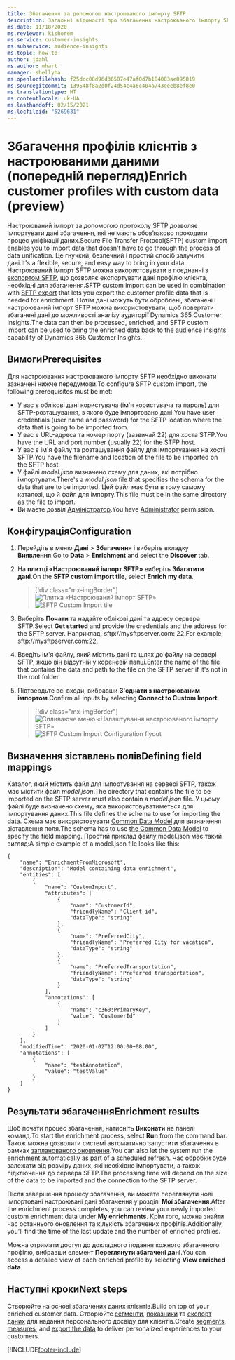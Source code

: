 ```yaml
---
title: Збагачення за допомогою настроюваного імпорту SFTP
description: Загальні відомості про збагачення настроюваного імпорту SFTP.
ms.date: 11/18/2020
ms.reviewer: kishorem
ms.service: customer-insights
ms.subservice: audience-insights
ms.topic: how-to
author: jdahl
ms.author: mhart
manager: shellyha
ms.openlocfilehash: f25dcc08d96d36507e47af0d7b184003ae095819
ms.sourcegitcommit: 139548f8a2d0f24d54c4a6c404a743eeeb8ef8e0
ms.translationtype: HT
ms.contentlocale: uk-UA
ms.lasthandoff: 02/15/2021
ms.locfileid: "5269631"
---
```

# <a name="enrich-customer-profiles-with-custom-data-preview"></a><span data-ttu-id="bbc5c-103">Збагачення профілів клієнтів з настроюваними даними (попередній перегляд)</span><span class="sxs-lookup"><span data-stu-id="bbc5c-103">Enrich customer profiles with custom data (preview)</span></span>

<span data-ttu-id="bbc5c-104">Настроюваний імпорт за допомогою протоколу SFTP дозволяє імпортувати дані збагачення, які не мають обов’язково проходити процес уніфікації даних.</span><span class="sxs-lookup"><span data-stu-id="bbc5c-104">Secure File Transfer Protocol(SFTP) custom import enables you to import data that doesn't have to go through the process of data unification.</span></span> <span data-ttu-id="bbc5c-105">Це гнучкий, безпечний і простий спосіб залучити дані.</span><span class="sxs-lookup"><span data-stu-id="bbc5c-105">It's a flexible, secure, and easy way to bring in your data.</span></span> <span data-ttu-id="bbc5c-106">Настроюваний імпорт SFTP можна використовувати в поєднанні з [експортом SFTP](export-sftp.md), що дозволяє експортувати дані профілю клієнта, необхідні для збагачення.</span><span class="sxs-lookup"><span data-stu-id="bbc5c-106">SFTP custom import can be used in combination with [SFTP export](export-sftp.md) that lets you export the customer profile data that is needed for enrichment.</span></span> <span data-ttu-id="bbc5c-107">Потім дані можуть бути оброблені, збагачені і настроюваний імпорт SFTP можна використовувати, щоб повертати збагачені дані до можливості аналізу аудиторії Dynamics 365 Customer Insights.</span><span class="sxs-lookup"><span data-stu-id="bbc5c-107">The data can then be processed, enriched, and SFTP custom import can be used to bring the enriched data back to the audience insights capability of Dynamics 365 Customer Insights.</span></span>

## <a name="prerequisites"></a><span data-ttu-id="bbc5c-108">Вимоги</span><span class="sxs-lookup"><span data-stu-id="bbc5c-108">Prerequisites</span></span>

<span data-ttu-id="bbc5c-109">Для настроювання настроюваного імпорту SFTP необхідно виконати зазначені нижче передумови.</span><span class="sxs-lookup"><span data-stu-id="bbc5c-109">To configure SFTP custom import, the following prerequisites must be met:</span></span>

- <span data-ttu-id="bbc5c-110">У вас є облікові дані користувача (ім'я користувача та пароль) для SFTP-розташування, з якого буде імпортовано дані.</span><span class="sxs-lookup"><span data-stu-id="bbc5c-110">You have user credentials (user name and password) for the SFTP location where the data that is going to be imported from.</span></span>
- <span data-ttu-id="bbc5c-111">У вас є URL-адреса та номер порту (зазвичай 22) для хоста STFP.</span><span class="sxs-lookup"><span data-stu-id="bbc5c-111">You have the URL and port number (usually 22) for the STFP host.</span></span>
- <span data-ttu-id="bbc5c-112">У вас є ім'я файлу та розташування файлу для імпортування на хості SFTP.</span><span class="sxs-lookup"><span data-stu-id="bbc5c-112">You have the filename and location of the file to be imported on the SFTP host.</span></span>
- <span data-ttu-id="bbc5c-113">У файлі *model.json* визначено схему для даних, які потрібно імпортувати.</span><span class="sxs-lookup"><span data-stu-id="bbc5c-113">There's a *model.json* file that specifies the schema for the data that are to be imported.</span></span> <span data-ttu-id="bbc5c-114">Цей файл має бути в тому самому каталозі, що й файл для імпорту.</span><span class="sxs-lookup"><span data-stu-id="bbc5c-114">This file must be in the same directory as the file to import.</span></span>
- <span data-ttu-id="bbc5c-115">Ви маєте дозвіл [Адміністратор](permissions.md#administrator).</span><span class="sxs-lookup"><span data-stu-id="bbc5c-115">You have [Administrator](permissions.md#administrator) permission.</span></span>

## <a name="configuration"></a><span data-ttu-id="bbc5c-116">Конфігурація</span><span class="sxs-lookup"><span data-stu-id="bbc5c-116">Configuration</span></span>

1. <span data-ttu-id="bbc5c-117">Перейдіть в меню **Дані** > **Збагачення** і виберіть вкладку **Виявлення**.</span><span class="sxs-lookup"><span data-stu-id="bbc5c-117">Go to **Data** > **Enrichment** and select the **Discover** tab.</span></span>

1. <span data-ttu-id="bbc5c-118">На **плитці «Настроюваний імпорт SFTP»** виберіть **Збагатити дані**.</span><span class="sxs-lookup"><span data-stu-id="bbc5c-118">On the **SFTP custom import tile**, select **Enrich my data**.</span></span>

   > [!div class="mx-imgBorder"]
   > <span data-ttu-id="bbc5c-119">![Плитка «Настроюваний імпорт SFTP»](media/SFTP_Custom_Import_tile.png "Плитка «Настроюваний імпорт SFTP»")</span><span class="sxs-lookup"><span data-stu-id="bbc5c-119">![SFTP Custom Import tile](media/SFTP_Custom_Import_tile.png "SFTP Custom Import tile")</span></span>

1. <span data-ttu-id="bbc5c-120">Виберіть **Почати** та надайте облікові дані та адресу сервера SFTP.</span><span class="sxs-lookup"><span data-stu-id="bbc5c-120">Select **Get started** and provide the credentials and the address for the SFTP server.</span></span> <span data-ttu-id="bbc5c-121">Наприклад, sftp://mysftpserver.com: 22.</span><span class="sxs-lookup"><span data-stu-id="bbc5c-121">For example, sftp://mysftpserver.com:22.</span></span>

1. <span data-ttu-id="bbc5c-122">Введіть ім'я файлу, який містить дані та шлях до файлу на сервері SFTP, якщо він відсутній у кореневій папці.</span><span class="sxs-lookup"><span data-stu-id="bbc5c-122">Enter the name of the file that contains the data and path to the file on the SFTP server if it's not in the root folder.</span></span>

1. <span data-ttu-id="bbc5c-123">Підтвердьте всі входи, вибравши **З'єднати з настроюваним імпортом**.</span><span class="sxs-lookup"><span data-stu-id="bbc5c-123">Confirm all inputs by selecting **Connect to Custom Import**.</span></span>

   > [!div class="mx-imgBorder"]
   > <span data-ttu-id="bbc5c-124">![Спливаюче меню «Налаштування настроюваного імпорту SFTP»](media/SFTP_Custom_Import_Configuration_flyout.png "Спливаюче меню «Налаштування настроюваного імпорту SFTP»")</span><span class="sxs-lookup"><span data-stu-id="bbc5c-124">![SFTP Custom Import Configuration flyout](media/SFTP_Custom_Import_Configuration_flyout.png "SFTP Custom Import Configuration flyout")</span></span>

## <a name="defining-field-mappings"></a><span data-ttu-id="bbc5c-125">Визначення зіставлень полів</span><span class="sxs-lookup"><span data-stu-id="bbc5c-125">Defining field mappings</span></span> 

<span data-ttu-id="bbc5c-126">Каталог, який містить файл для імпортування на сервері SFTP, також має містити файл *model.json*.</span><span class="sxs-lookup"><span data-stu-id="bbc5c-126">The directory that contains the file to be imported on the SFTP server must also contain a *model.json* file.</span></span> <span data-ttu-id="bbc5c-127">У цьому файлі буде визначено схему, яка використовуватиметься для імпортування даних.</span><span class="sxs-lookup"><span data-stu-id="bbc5c-127">This file defines the schema to use for importing the data.</span></span> <span data-ttu-id="bbc5c-128">Схема має використовувати [Common Data Model](https://docs.microsoft.com/common-data-model/) для визначення зіставлення поля.</span><span class="sxs-lookup"><span data-stu-id="bbc5c-128">The schema has to use [the Common Data Model](https://docs.microsoft.com/common-data-model/) to specify the field mapping.</span></span> <span data-ttu-id="bbc5c-129">Простий приклад файлу model.json має такий вигляд:</span><span class="sxs-lookup"><span data-stu-id="bbc5c-129">A simple example of a model.json file looks like this:</span></span>

```
{
    "name": "EnrichmentFromMicrosoft",
    "description": "Model containing data enrichment",
    "entities": [
        {
            "name": "CustomImport",
            "attributes": [
                {
                    "name": "CustomerId",
                    "friendlyName": "Client id",
                    "dataType": "string"
                },
                {
                    "name": "PreferredCity",
                    "friendlyName": "Preferred City for vacation",
                    "dataType": "string"
                },
                {
                    "name": "PreferredTransportation",
                    "friendlyName": "Preferred transportation",
                    "dataType": "string"
                }
            ],
            "annotations": [
                {
                    "name": "c360:PrimaryKey",
                    "value": "CustomerId"
                }
            ]
        }
    ],
    "modifiedTime": "2020-01-02T12:00:00+08:00",
    "annotations": [
        {
            "name": "testAnnotation",
            "value": "testValue"
        }
    ]
}
```

## <a name="enrichment-results"></a><span data-ttu-id="bbc5c-130">Результати збагачення</span><span class="sxs-lookup"><span data-stu-id="bbc5c-130">Enrichment results</span></span>

<span data-ttu-id="bbc5c-131">Щоб почати процес збагачення, натисніть **Виконати** на панелі команд.</span><span class="sxs-lookup"><span data-stu-id="bbc5c-131">To start the enrichment process, select **Run** from the command bar.</span></span> <span data-ttu-id="bbc5c-132">Також можна дозволити системі автоматично запустити збагачення в рамках [запланованого оновлення](system.md#schedule-tab).</span><span class="sxs-lookup"><span data-stu-id="bbc5c-132">You can also let the system run the enrichment automatically as part of a [scheduled refresh](system.md#schedule-tab).</span></span> <span data-ttu-id="bbc5c-133">Час обробки буде залежати від розміру даних, які необхідно імпортувати, а також підключення до сервера SFTP.</span><span class="sxs-lookup"><span data-stu-id="bbc5c-133">The processing time will depend on the size of the data to be imported and the connection to the SFTP server.</span></span>

<span data-ttu-id="bbc5c-134">Після завершення процесу збагачення, ви можете переглянути нові імпортовані настроювані дані збагачення у розділі **Мої збагачення**.</span><span class="sxs-lookup"><span data-stu-id="bbc5c-134">After the enrichment process completes, you can review your newly imported custom enrichment data under **My enrichments**.</span></span> <span data-ttu-id="bbc5c-135">Крім того, можна знайти час останнього оновлення та кількість збагачених профілів.</span><span class="sxs-lookup"><span data-stu-id="bbc5c-135">Additionally, you'll find the time of the last update and the number of enriched profiles.</span></span>

<span data-ttu-id="bbc5c-136">Можна отримати доступ до докладного подання кожного збагаченого профілю, вибравши елемент **Переглянути збагачені дані**.</span><span class="sxs-lookup"><span data-stu-id="bbc5c-136">You can access a detailed view of each enriched profile by selecting **View enriched data**.</span></span>

## <a name="next-steps"></a><span data-ttu-id="bbc5c-137">Наступні кроки</span><span class="sxs-lookup"><span data-stu-id="bbc5c-137">Next steps</span></span>

<span data-ttu-id="bbc5c-138">Створюйте на основі збагачених даних клієнтів.</span><span class="sxs-lookup"><span data-stu-id="bbc5c-138">Build on top of your enriched customer data.</span></span> <span data-ttu-id="bbc5c-139">Створюйте [сегменти](segments.md), [показники](measures.md) та [експорт даних](export-destinations.md) для надання персонального досвіду для клієнтів.</span><span class="sxs-lookup"><span data-stu-id="bbc5c-139">Create [segments](segments.md), [measures](measures.md), and [export the data](export-destinations.md) to deliver personalized experiences to your customers.</span></span>




[!INCLUDE[footer-include](../includes/footer-banner.md)]